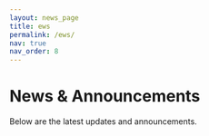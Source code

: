 ```yaml
---
layout: news_page
title: ews
permalink: /ews/
nav: true
nav_order: 8
---
```


# News & Announcements

Below are the latest updates and announcements.

